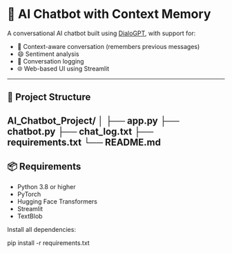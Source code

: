 # 🤖 AI Chatbot with Context Memory

A conversational AI chatbot built using [DialoGPT](https://huggingface.co/microsoft/DialoGPT-small), with support for:
- 🔁 Context-aware conversation (remembers previous messages)
- 😄 Sentiment analysis
- 📝 Conversation logging
- 🌐 Web-based UI using Streamlit

---

## 📂 Project Structure
AI_Chatbot_Project/
│
├── app.py 
├── chatbot.py 
├── chat_log.txt 
├── requirements.txt
└── README.md
---

## 📦 Requirements

- Python 3.8 or higher
- PyTorch
- Hugging Face Transformers
- Streamlit
- TextBlob

Install all dependencies:

pip install -r requirements.txt

